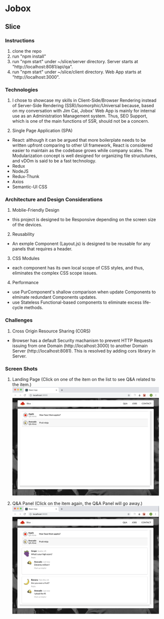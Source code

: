 # Jobox

## Slice 

### Instructions

1. clone the repo
2. run "npm install"
3. run "npm start" under ~/slice/server directory. Server starts at "http://localhost:8081/api/qa".
4. run "npm start" under ~/slice/client directory. Web App starts at "http://localhost:3000".

### Technologies

1.  I chose to showcase my skills in Client-Side/Browser Rendering instead of Server-Side Rendering (SSR)/Isomorphic/Universal because, based on my conversation with Jim Cai, Jobox' Web App is mainly for internal use as an Administration Management system.  Thus, SEO Support, which is one of the main functions of SSR, should not be a concern.  

2. Single Page Application (SPA)
  - React: although it can be argued that more boilerplate needs to be written upfront comparing to other UI framework, React is considered easier to maintain as the codebase grows while company scales.  The Modularization concept is well designed for organizing file structutures, and vDOm is said to be a fast technology.
  - Redux
  - NodeJS
  - Redux-Thunk
  - Axios
  - Semantic-UI CSS

### Architecture and Design Considerations

1. Moblie-Friendly Design 
  - this project is designed to be Responsive depending on the screen size of the devices.
2. Reusability 
  - An exmple Component (Layout.js) is designed to be reusable for any panels that requires a header.
3. CSS Modules 
  - each component has its own local scope of CSS styles, and thus, eliminates the complex CSS scope issues.
4. Performance 
  - use PurComponent's shallow comparison when update Components to elminate redundant Components updates.
  - use Stateless Functional-based components to eliminate excess life-cycle methods.

### Challenges

1. Cross Origin Resource Sharing (CORS)
  - Browser has a default Security machanism to prevent HTTP Requests issuing from one Domain (http://localhost:3000) to another Domain Server (http://localhost:8081).  This is resolved by adding cors library in Server.
  
### Screen Shots

1. Landing Page (Click on one of the item on the list to see Q&A related to the item.)
![alt text](./githubimg/QAList.png)

2. Q&A Panel (Click on the item again, the Q&A Panel will go away.)
![alt text](./githubimg/QADetails.png)
